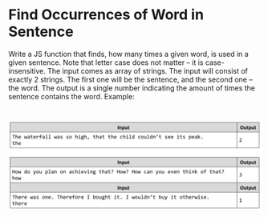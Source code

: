 # Find Occurrences of Word in Sentence
Write a JS function that finds, how many times a given word, is used in a given sentence.
Note that letter case does not matter – it is case-insensitive.
The input comes as array of strings. The input will consist of exactly 2 strings. 
The first one will be the sentence, and the second one – the word.
The output is a single number indicating the amount of times the sentence contains the word.
Example:

# ![Examples](example.png)